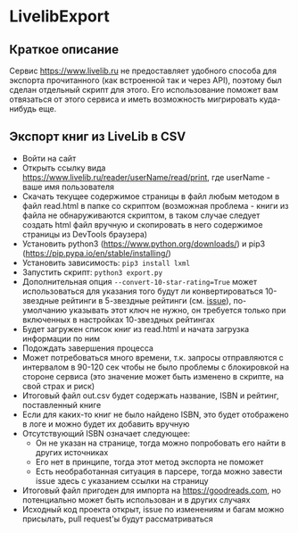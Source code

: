 # LivelibExport

## Краткое описание

Сервис https://www.livelib.ru не предоставляет удобного способа для экспорта прочитанного (как встроенной так и через API), поэтому был сделан отдельный скрипт для этого. Его использование поможет вам отвязаться от этого сервиса и иметь возможность мигрировать куда-нибудь еще.

## Экспорт книг из LiveLib в CSV

- Войти на сайт
- Открыть ссылку вида https://www.livelib.ru/reader/userName/read/print, где userName - ваше имя пользователя
- Скачать текущее содержимое страницы в файл любым методом в файл read.html в папке со скриптом (возможная проблема - книги из файла не обнаруживаются скриптом, в таком случае следует создать html файл вручную и скопировать в него содержимое страницы из DevTools браузера)
- Установить python3 (https://www.python.org/downloads/) и pip3 (https://pip.pypa.io/en/stable/installing/)
- Установить зависимость: `pip3 install lxml`
- Запустить скрипт: `python3 export.py`
- Дополнительная опция `--convert-10-star-rating=True` может использоваться для указания того будут ли конвертироваться 10-звездные рейтинги в 5-звездные рейтинги (см. [issue](https://github.com/KonH/LivelibExport/issues/10)), по-умолчанию указывать этот ключ не нужно, он требуется только при включенных в настройках 10-звездных рейтингах 
- Будет загружен список книг из read.html и начата загрузка информации по ним
- Подождать завершения процесса
- Может потребоваться много времени, т.к. запросы отправляются с интервалом в 90-120 сек чтобы не было проблемы с блокировкой на стороне сервиса (это значение может быть изменено в скрипте, на свой страх и риск)
- Итоговый файл out.csv будет содержать название, ISBN и рейтинг, поставленный книге
- Если для каких-то книг не было найдено ISBN, это будет отображено в логе и можно будет их добавить вручную
- Отсутствующий ISBN означает следующее:
  - Он не указан на странице, тогда можно попробовать его найти в других источниках
  - Его нет в принципе, тогда этот метод экспорта не поможет
  - Есть необработанная ситуация в парсере, тогда можно завести issue здесь с указанием ссылки на страницу
- Итоговый файл пригоден для импорта на https://goodreads.com, но потенциально может быть использован и в других случаях
- Исходный код проекта открыт, issue по изменениям и багам можно присылать, pull request'ы будут рассматриваться